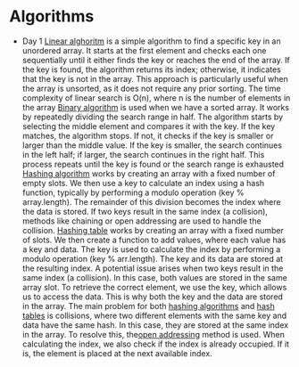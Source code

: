 # Algorithms

- Day 1
  [Linear alghoritm](./day%201/linearAlghs.js) is a simple algorithm to find a specific key in an unordered array. It starts at the first element and checks each one sequentially until it either finds the key or reaches the end of the array. If the key is found, the algorithm returns its index; otherwise, it indicates that the key is not in the array. This approach is particularly useful when the array is unsorted, as it does not require any prior sorting. The time complexity of linear search is O(n), where n is the number of elements in the array
  [Binary algorithm](./day%201/binaryAlghs.js) is used when we have a sorted array. It works by repeatedly dividing the search range in half. The algorithm starts by selecting the middle element and compares it with the key. If the key matches, the algorithm stops. If not, it checks if the key is smaller or larger than the middle value. If the key is smaller, the search continues in the left half; if larger, the search continues in the right half. This process repeats until the key is found or the search range is exhausted
  [Hashing algorithm](./day%201/hashAlghs.js) works by creating an array with a fixed number of empty slots. We then use a key to calculate an index using a hash function, typically by performing a modulo operation (key % array.length). The remainder of this division becomes the index where the data is stored. If two keys result in the same index (a collision), methods like chaining or open addressing are used to handle the collision.
  [Hashing table](./day%201/hashAlghs.js) works by creating an array with a fixed number of slots. We then create a function to add values, where each value has a key and data. The key is used to calculate the index by performing a modulo operation (key % arr.length). The key and its data are stored at the resulting index. A potential issue arises when two keys result in the same index (a collision). In this case, both values are stored in the same array slot. To retrieve the correct element, we use the key, which allows us to access the data. This is why both the key and the data are stored in the array.
  The main problem for both [hashing algorithms](./day%201/hashAlghs.js) and [hash tables](./day%201/hashAlghs.js) is collisions, where two different elements with the same key and data have the same hash. In this case, they are stored at the same index in the array. To resolve this, the[open addressing](./day%201/openAddressing.js) method is used. When calculating the index, we also check if the index is already occupied. If it is, the element is placed at the next available index.
